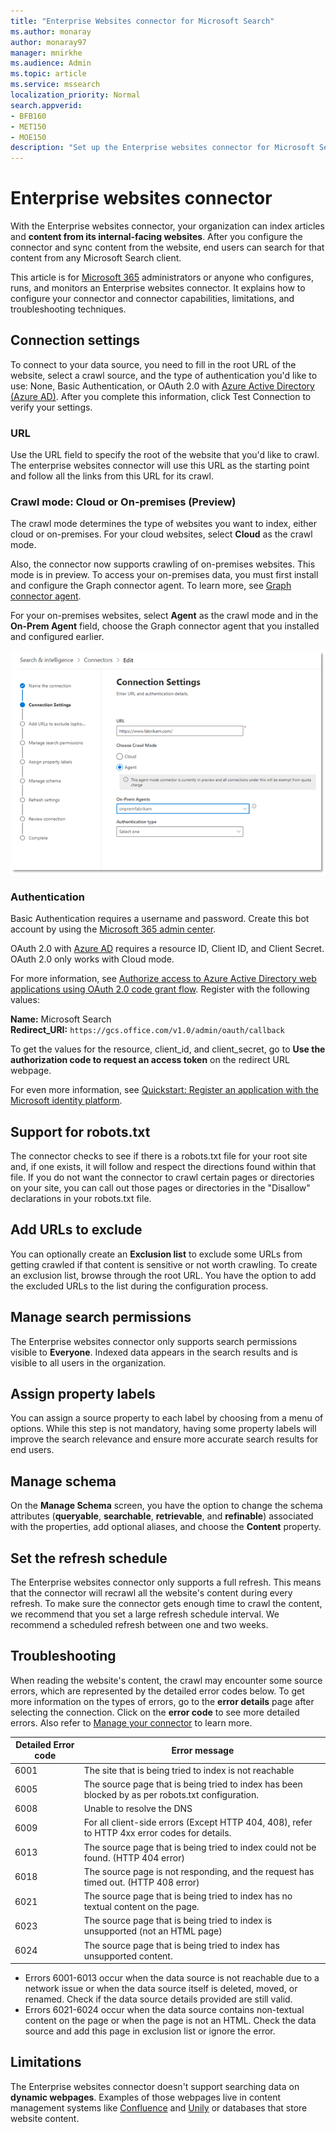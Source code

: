 ```yaml
---
title: "Enterprise Websites connector for Microsoft Search"
ms.author: monaray
author: monaray97
manager: mnirkhe
ms.audience: Admin
ms.topic: article
ms.service: mssearch
localization_priority: Normal
search.appverid:
- BFB160
- MET150
- MOE150
description: "Set up the Enterprise websites connector for Microsoft Search"
---
```

<!-- markdownlint-disable no-inline-html -->
# Enterprise websites connector

With the Enterprise websites connector, your organization can index articles and **content from its internal-facing websites**. After you configure the connector and sync content from the website, end users can search for that content from any Microsoft Search client.

This article is for [Microsoft 365](https://www.microsoft.com/microsoft-365) administrators or anyone who configures, runs, and monitors an Enterprise websites connector. It explains how to configure your connector and connector capabilities, limitations, and troubleshooting techniques.  

## Connection settings

To connect to your data source, you need to fill in the root URL of the website, select a crawl source, and the type of authentication you'd like to use: None, Basic Authentication, or OAuth 2.0 with [Azure Active Directory (Azure AD)](https://docs.microsoft.com/azure/active-directory/). After you complete this information, click Test Connection to verify your settings.

### URL

Use the URL field to specify the root of the website that you'd like to crawl. The enterprise websites connector will use this URL as the starting point and follow all the links from this URL for its crawl.

### Crawl mode: Cloud or On-premises (Preview)

The crawl mode determines the type of websites you want to index, either cloud or on-premises. For your cloud websites, select **Cloud** as the crawl mode.

Also, the connector now supports crawling of on-premises websites. This mode is in preview. To access your on-premises data, you must first install and configure the Graph connector agent. To learn more, see [Graph connector agent](https://docs.microsoft.com/microsoftsearch/on-prem-agent).

For your on-premises websites, select **Agent** as the crawl mode and in the **On-Prem Agent** field, choose the Graph connector agent that you installed and configured earlier.  

![Screenshot of Connection Settings pane for Enterprise Web connector](media/enterprise-web-connector/connectors-enterpriseweb-settings.png)

### Authentication

Basic Authentication requires a username and password. Create this bot account by using the [Microsoft 365 admin center](https://admin.microsoft.com).

OAuth 2.0 with [Azure AD](https://docs.microsoft.com/azure/active-directory/) requires a resource ID, Client ID, and Client Secret. OAuth 2.0 only works with Cloud mode.

For more information, see [Authorize access to Azure Active Directory web applications using OAuth 2.0 code grant flow](https://docs.microsoft.com/azure/active-directory/develop/v1-protocols-oauth-code). Register with the following values:

**Name:** Microsoft Search <br/>
**Redirect_URI:** `https://gcs.office.com/v1.0/admin/oauth/callback`

To get the values for the resource, client_id, and client_secret, go to **Use the authorization code to request an access token** on the redirect URL webpage.

For even more information, see [Quickstart: Register an application with the Microsoft identity platform](https://docs.microsoft.com/azure/active-directory/develop/quickstart-register-app).

## Support for robots.txt

The connector checks to see if there is a robots.txt file for your root site and, if one exists, it will follow and respect the directions found within that file. If you do not want the connector to crawl certain pages or directories on your site, you can call out those pages or directories in the "Disallow" declarations in your robots.txt file.

## Add URLs to exclude

You can optionally create an **Exclusion list** to exclude some URLs from getting crawled if that content is sensitive or not worth crawling. To create an exclusion list, browse through the root URL. You have the option to add the excluded URLs to the list during the configuration process.

## Manage search permissions

The Enterprise websites connector only supports search permissions visible to **Everyone**. Indexed data appears in the search results and is visible to all users in the organization.

## Assign property labels

You can assign a source property to each label by choosing from a menu of options. While this step is not mandatory, having some property labels will improve the search relevance and ensure more accurate search results for end users.

## Manage schema

On the **Manage Schema** screen, you have the option to change the schema attributes (**queryable**, **searchable**, **retrievable**, and **refinable**) associated with the properties, add optional aliases, and choose the **Content** property.

## Set the refresh schedule

The Enterprise websites connector only supports a full refresh. This means that the connector will recrawl all the website's content during every refresh. To make sure the connector gets enough time to crawl the content, we recommend that you set a large refresh schedule interval. We recommend a scheduled refresh between one and two weeks.

## Troubleshooting

When reading the website's content, the crawl may encounter some source errors, which are represented by the detailed error codes below. To get more information on the types of errors, go to the **error details** page after selecting the connection. Click on the **error code** to see more detailed errors. Also refer to [Manage your connector](https://docs.microsoft.com/microsoftsearch/manage-connector) to learn more.

 Detailed Error code | Error message
 --- | ---
 6001 | The site that is being tried to index is not reachable
 6005 | The source page that is being tried to index has been blocked by as per robots.txt configuration.
 6008 | Unable to resolve the DNS
 6009 | For all client-side errors (Except HTTP 404, 408), refer to HTTP 4xx error codes for details.
 6013 | The source page that is being tried to index could not be found. (HTTP 404 error)
 6018 | The source page is not responding, and the request has timed out. (HTTP 408 error)
 6021 | The source page that is being tried to index has no textual content on the page.
 6023 | The source page that is being tried to index is unsupported (not an HTML page)
 6024 | The source page that is being tried to index has unsupported content.

* Errors 6001-6013 occur when the data source is not reachable due to a network issue or when the data source itself is deleted, moved, or renamed. Check if the data source details provided are still valid.
* Errors 6021-6024 occur when the data source contains non-textual content on the page or when the page is not an HTML. Check the data source and add this page in exclusion list or ignore the error.

## Limitations

The Enterprise websites connector doesn't support searching data on **dynamic webpages**. Examples of those webpages live in content management systems like [Confluence](https://www.atlassian.com/software/confluence) and [Unily](https://www.unily.com/) or databases that store website content.
